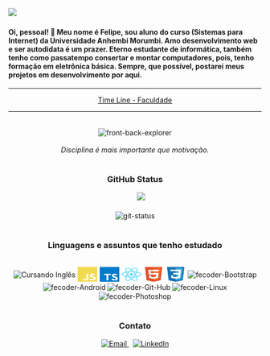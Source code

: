![](https://komarev.com/ghpvc/?username=fecodebr)

#### Oi, pessoal! 👋 Meu nome é Felipe, sou aluno do curso (Sistemas para Internet) da Universidade Anhembi Morumbi. Amo desenvolvimento web e ser autodidata é um prazer. Eterno estudante de informática, também tenho como passatempo consertar e montar computadores, pois, tenho formação em eletrônica básica. Sempre, que possível, postarei meus projetos em desenvolvimento por aqui.

---
<div align="center">
<a href='https://github.com/felipe-ssantos/graduacao-time-line' target='_blank'>Time Line - Faculdade</a>
</div>

---
<div align="center">
  <br>
  <div>
    <center>
      <img align="center" alt="front-back-explorer" src="https://i.imgur.com/Y5xkE0i.gif">
    </center>
  </div>
  <br>
  <i>Disciplina é mais importante que motivação.</i>
  <br>
  <br>
  <!-- GitStatus-->
  <h3>GitHub Status</h3>  
  <div>
    &nbsp;&nbsp;&nbsp;&nbsp;&nbsp;
    <a href="https://github.com/felipe-ssantos">
      <img height="180em" src="https://github-readme-stats.vercel.app/api/top-langs/?username=felipe-ssantos&layout=compact&langs_count=7&theme=dark"/>
    </a>
  </div>
  <br>
    <div>
      <center>
        <img style="width: 150px; height: 150px;" align="center" alt="git-status" src="https://i.imgur.com/AhqT5La.png">
      </center>
  </div>
  <div style="display: inline_block">
    <br>
    <h3 align="center">Linguagens e assuntos que tenho estudado</h3>
    <!-- icons -->
    <br>
    <div align="center">
      <img align="center" alt="Cursando Inglês" height="40" width="50" src="https://github.com/felipe-ssantos/link-tree/blob/main/image/eng_adobe_express.svg">
      <img align="center" alt="fecodebr-Js" height="30" width="40" src="https://raw.githubusercontent.com/devicons/devicon/master/icons/javascript/javascript-plain.svg">
      <img align="center" alt="fecodebr-Ts" height="30" width="40" src="https://raw.githubusercontent.com/devicons/devicon/master/icons/typescript/typescript-plain.svg">
      <img align="center" alt="fecodebr-React" height="30" width="40" src="https://raw.githubusercontent.com/devicons/devicon/master/icons/react/react-original.svg">
      <img align="center" alt="fecodebr-HTML" height="30" width="40" src="https://raw.githubusercontent.com/devicons/devicon/master/icons/html5/html5-original.svg">
      <img align="center" alt="fecoder-CSS" height="30" width="40" src="https://raw.githubusercontent.com/devicons/devicon/master/icons/css3/css3-original.svg">
      <img align="center" alt="fecoder-Bootstrap" height="30" width="40" src="https://cdn.jsdelivr.net/gh/devicons/devicon/icons/bootstrap/bootstrap-original.svg">  
      <img align="center" alt="fecoder-Android" height="30" width="40" src="https://cdn.jsdelivr.net/gh/devicons/devicon/icons/android/android-original.svg">
      <img align="center" alt="fecoder-Git-Hub" height="30" width="40" src="https://cdn.jsdelivr.net/gh/devicons/devicon/icons/github/github-original.svg">
      <img align="center" alt="fecoder-Linux" height="30" width="40" src="https://cdn.jsdelivr.net/gh/devicons/devicon/icons/linux/linux-original.svg">
      <img align="center" alt="fecoder-Photoshop" height="30" width="40" src="https://cdn.jsdelivr.net/gh/devicons/devicon/icons/photoshop/photoshop-plain.svg">
  </div>

<br>

<div align="center">
  <h3>Contato</h3>
  <a href="mailto:felipesilveirasantos.contato@gmail.com">
    <img src="https://img.shields.io/badge/-Gmail-%23333?style=for-the-badge&logo=gmail&logoColor=white" target="_blank" alt="Email">
  </a>
  &nbsp;
  <a href="https://www.linkedin.com/in/nfssantos/" target="_blank">
    <img src="https://img.shields.io/badge/-LinkedIn-%230077B5?style=for-the-badge&logo=linkedin&logoColor=white" target="_blank" alt="LinkedIn">
  </a>
</div>
